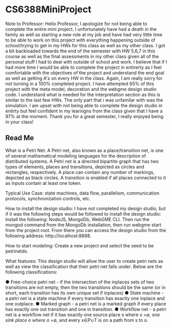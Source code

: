 # CS6388MiniProject

Note to Professor: Hello Professor, I apologize for not being able to complete the entire mini project. I unfortunately have had a death in the family as well as starting a new role at my job and have had very little time to be able to work on this project with everything happening outside of school/trying to get in my HWs for this class as well as my other class. I got a bit backloaded towards the end of the semester with HW 5,6,7 in this course as well as the final assessments in my other class given all of the personal stuff I had to deal with outside of school and work. I believe that if I had more time I would be able to complete the project in entirerty as I feel comfortable with the objectives of the project and understand the end goal as well as getting A's on every HW in the class. Again, I am really sorry for not turning in a 100% completed project. I have attempted 65% of this project with the meta model, decoration and the webgme design studio code. I understand what is needed for the interpretation section as this is similar to the last few HWs. The only part that i was unfamilar with was the simulation. I am upset with not being able to complete the design studio in entirty but feel confident in my learnigns from the class given that I have a 97% at the moment. Thank you for a great semester, I really enjoyed being in your class!

## Read Me
What is a Petri Net: A Petri net, also known as a place/transition net, is one of several mathematical modeling languages for the description of distributed systems. A Petri net is a directed bipartite graph that has two types of elements, places and transitions, depicted as circles and rectangles, respectively. A place can contain any number of markings, depicted as black circles. A transition is enabled if all places connected to it as inputs contain at least one token.

Typical Use Case: state machines, data flow, parallelism, communication protocols, synchronization controls, etc.

How to install the design studio: I have not completed my design studio, but if it was the following steps would be followed to install the design studio: Install the following: NodeJS, MongoDb, WebGME CLI. Then run the mongod command from the MongoDb installation, then run webgme start from the project root. From there you can access the design studio from the following address: http://localhost:8888.

How to start modeling: Create a new project and select the seed to be petrinetds.

What features: This design studio will allow the user to create petri nets as well as view the classification that their petri net falls under. Below are the following classifications:

● Free-choice petri net​ - if the intersection of the inplaces sets of two transitions are not
empty, then the two transitions should be the same (or in short, each transition has its
own unique set if ​inplaces)​
● State machine​ - a petri net is a state machine if every transition has exactly one ​inplace
and one ​outplace​.
● Marked graph​ - a petri net is a marked graph if every place has exactly one out transition
and one in transition.
● Workflow net ​- a petri net is a workflow net if it has exactly one source place s where *s
=∅, one sink place o where o* =∅, and every x∈P∪T is on a path from s to o.
